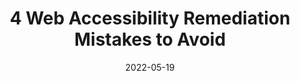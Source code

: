 ---
date: 2022-05-19
draft: true
permalink: false
publisher: boiaorg
tags:
  - accessibility
  - meta
target_url: https://www.boia.org/blog/4-web-accessibility-remediation-mistakes-to-avoid
title: 4 Web Accessibility Remediation Mistakes to Avoid
---